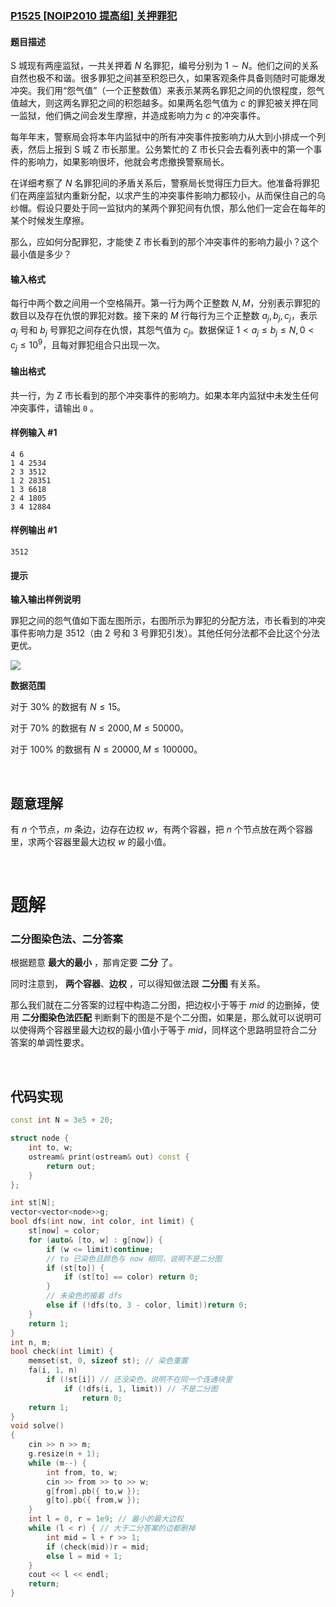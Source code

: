 ### [P1525 [NOIP2010 提高组] 关押罪犯](https://www.luogu.com.cn/problem/P1525)

#### 题目描述

S 城现有两座监狱，一共关押着 $N$ 名罪犯，编号分别为 $1\sim N$。他们之间的关系自然也极不和谐。很多罪犯之间甚至积怨已久，如果客观条件具备则随时可能爆发冲突。我们用“怨气值”（一个正整数值）来表示某两名罪犯之间的仇恨程度，怨气值越大，则这两名罪犯之间的积怨越多。如果两名怨气值为 $c$ 的罪犯被关押在同一监狱，他们俩之间会发生摩擦，并造成影响力为 $c$ 的冲突事件。

每年年末，警察局会将本年内监狱中的所有冲突事件按影响力从大到小排成一个列表，然后上报到 S 城 Z 市长那里。公务繁忙的 Z 市长只会去看列表中的第一个事件的影响力，如果影响很坏，他就会考虑撤换警察局长。

在详细考察了 $N$ 名罪犯间的矛盾关系后，警察局长觉得压力巨大。他准备将罪犯们在两座监狱内重新分配，以求产生的冲突事件影响力都较小，从而保住自己的乌纱帽。假设只要处于同一监狱内的某两个罪犯间有仇恨，那么他们一定会在每年的某个时候发生摩擦。

那么，应如何分配罪犯，才能使 Z 市长看到的那个冲突事件的影响力最小？这个最小值是多少？

#### 输入格式

每行中两个数之间用一个空格隔开。第一行为两个正整数 $N, M$，分别表示罪犯的数目以及存在仇恨的罪犯对数。接下来的 $M$ 行每行为三个正整数 $a_j, b_j, c_j$，表示 $a_j$ 号和 $b_j$ 号罪犯之间存在仇恨，其怨气值为 $c_j$。数据保证 $1<a_j\leq b_j\leq N, 0 < c_j\leq 10^9$，且每对罪犯组合只出现一次。

#### 输出格式

共一行，为 Z 市长看到的那个冲突事件的影响力。如果本年内监狱中未发生任何冲突事件，请输出 `0` 。

#### 样例输入 #1

```
4 6
1 4 2534
2 3 3512
1 2 28351
1 3 6618
2 4 1805
3 4 12884
```

#### 样例输出 #1

```
3512
```

#### 提示

 **输入输出样例说明** 

罪犯之间的怨气值如下面左图所示，右图所示为罪犯的分配方法，市长看到的冲突事件影响力是 $3512$（由 $2$ 号和 $3$ 号罪犯引发）。其他任何分法都不会比这个分法更优。

![](https://cdn.luogu.com.cn/upload/image_hosting/uia11zcq.png)

 **数据范围** 

对于 $30\%$ 的数据有 $N\leq 15$。

对于 $70\%$ 的数据有 $N\leq 2000, M\leq 50000$。  

对于 $100\%$ 的数据有 $N\leq 20000, M\leq 100000$。

<br>

## 题意理解

有 $n$ 个节点，$m$ 条边，边存在边权 $w$，有两个容器，把 $n$ 个节点放在两个容器里，求两个容器里最大边权 $w$ 的最小值。

<br>

# 题解

### 二分图染色法、二分答案

根据题意 **最大的最小** ，那肯定要 **二分** 了。

同时注意到， **两个容器**、**边权** ，可以得知做法跟 **二分图** 有关系。

那么我们就在二分答案的过程中构造二分图，把边权小于等于 $mid$ 的边删掉，使用 **二分图染色法匹配** 判断剩下的图是不是个二分图，如果是，那么就可以说明可以使得两个容器里最大边权的最小值小于等于 $mid$，同样这个思路明显符合二分答案的单调性要求。

<br>

## 代码实现

```cpp
const int N = 3e5 + 20;

struct node {
    int to, w;
    ostream& print(ostream& out) const {
        return out;
    }
};

int st[N];
vector<vector<node>>g;
bool dfs(int now, int color, int limit) {
    st[now] = color;
    for (auto& [to, w] : g[now]) {
        if (w <= limit)continue;
        // to 已染色且颜色与 now 相同，说明不是二分图
        if (st[to]) {
            if (st[to] == color) return 0;
        }
        // 未染色的接着 dfs
        else if (!dfs(to, 3 - color, limit))return 0;
    }
    return 1;
}
int n, m;
bool check(int limit) {
    memset(st, 0, sizeof st); // 染色重置
    fa(i, 1, n)
        if (!st[i]) // 还没染色，说明不在同一个连通块里
            if (!dfs(i, 1, limit)) // 不是二分图
                return 0;
    return 1;
}
void solve()
{
    cin >> n >> m;
    g.resize(n + 1);
    while (m--) {
        int from, to, w;
        cin >> from >> to >> w;
        g[from].pb({ to,w });
        g[to].pb({ from,w });
    }
    int l = 0, r = 1e9; // 最小的最大边权
    while (l < r) { // 大于二分答案的边都删掉
        int mid = l + r >> 1;
        if (check(mid))r = mid;
        else l = mid + 1;
    }
    cout << l << endl;
    return;
}
```

